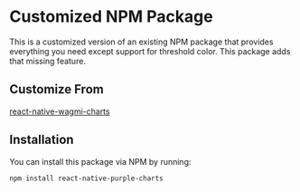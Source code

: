 # Customized NPM Package

This is a customized version of an existing NPM package that provides everything you need except support for threshold color. This package adds that missing feature.

## Customize From

[react-native-wagmi-charts](https://www.npmjs.com/package/react-native-wagmi-charts)

## Installation

You can install this package via NPM by running:

```bash
npm install react-native-purple-charts
```
